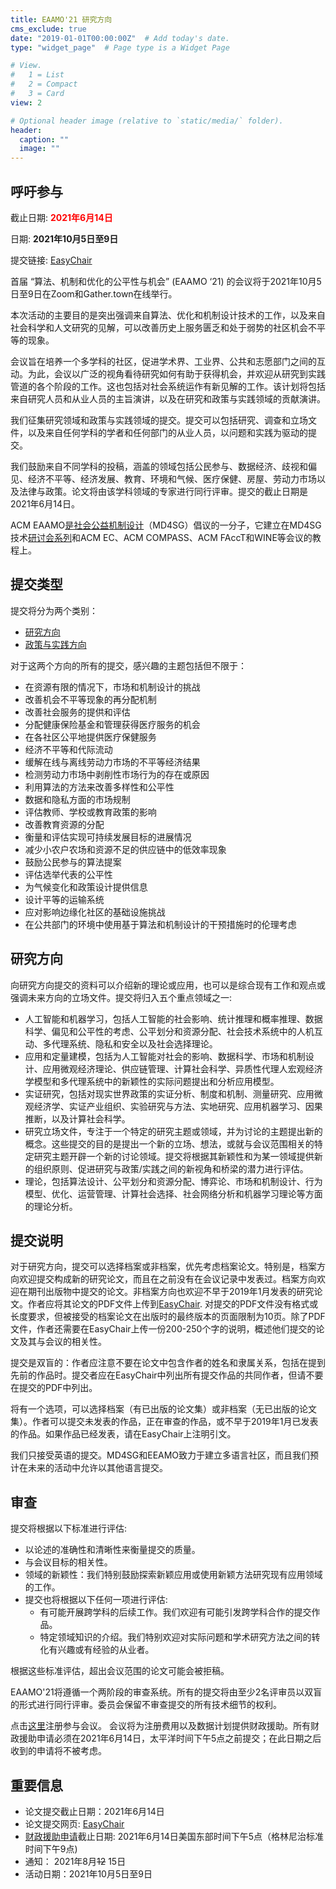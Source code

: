 ```yaml
---
title: EAAMO'21 研究方向
cms_exclude: true
date: "2019-01-01T00:00:00Z"  # Add today's date.
type: "widget_page"  # Page type is a Widget Page

# View.
#   1 = List
#   2 = Compact
#   3 = Card
view: 2

# Optional header image (relative to `static/media/` folder).
header:
  caption: ""
  image: ""
---
```


## 呼吁参与 

截止日期: <span style="color:red">**2021年6月14日**</span>

日期: **2021年10月5日至9日**

提交链接: [EasyChair](https://easychair.org/conferences/?conf=eaamo21)

首届 “算法、机制和优化的公平性与机会” (EAAMO ‘21) 的会议将于2021年10月5日至9日在Zoom和Gather.town在线举行。

本次活动的主要目的是突出强调来自算法、优化和机制设计技术的工作，以及来自社会科学和人文研究的见解，可以改善历史上服务匮乏和处于弱势的社区机会不平等的现象。

会议旨在培养一个多学科的社区，促进学术界、工业界、公共和志愿部门之间的互动。为此，会议以广泛的视角看待研究如何有助于获得机会，并欢迎从研究到实践管道的各个阶段的工作。这也包括对社会系统运作有新见解的工作。该计划将包括来自研究人员和从业人员的主旨演讲，以及在研究和政策与实践领域的贡献演讲。

我们征集研究领域和政策与实践领域的提交。提交可以包括研究、调查和立场文件，以及来自任何学科的学者和任何部门的从业人员，以问题和实践为驱动的提交。

我们鼓励来自不同学科的投稿，涵盖的领域包括公民参与、数据经济、歧视和偏见、经济不平等、经济发展、教育、环境和气候、医疗保健、房屋、劳动力市场以及法律与政策。论文将由该学科领域的专家进行同行评审。提交的截止日期是2021年6月14日。

ACM EAAMO[是社会公益机制设计](https://www.md4sg.com)（MD4SG）倡议的一分子，它建立在MD4SG技术[研讨会系列](https://www.md4sg.com/workshop/index.html)和ACM EC、ACM COMPASS、ACM FAccT和WINE等会议的教程上。

## 提交类型

提交将分为两个类别：
- [研究方向](https://conference2021.eaamo.org/cfpresearchch/)
- [政策与实践方向](https://conference2021.eaamo.org/cfppolicych)
 

对于这两个方向的所有的提交，感兴趣的主题包括但不限于：
- 在资源有限的情况下，市场和机制设计的挑战
- 改善机会不平等现象的再分配机制
- 改善社会服务的提供和评估
- 分配健康保险基金和管理获得医疗服务的机会
- 在各社区公平地提供医疗保健服务
- 经济不平等和代际流动
- 缓解在线与离线劳动力市场的不平等经济结果
- 检测劳动力市场中剥削性市场行为的存在或原因
- 利用算法的方法来改善多样性和公平性
- 数据和隐私方面的市场规制
- 评估教师、学校或教育政策的影响
- 改善教育资源的分配
- 衡量和评估实现可持续发展目标的进展情况
- 减少小农户农场和资源不足的供应链中的低效率现象
- 鼓励公民参与的算法提案
- 评估选举代表的公平性
- 为气候变化和政策设计提供信息
- 设计平等的运输系统
- 应对影响边缘化社区的基础设施挑战
- 在公共部门的环境中使用基于算法和机制设计的干预措施时的伦理考虑

## 研究方向

向研究方向提交的资料可以介绍新的理论或应用，也可以是综合现有工作和观点或强调未来方向的立场文件。提交将归入五个重点领域之一:
- 人工智能和机器学习，包括人工智能的社会影响、统计推理和概率推理、数据科学、偏见和公平性的考虑、公平划分和资源分配、社会技术系统中的人机互动、多代理系统、隐私和安全以及社会选择理论。
- 应用和定量建模，包括为人工智能对社会的影响、数据科学、市场和机制设计、应用微观经济理论、供应链管理、计算社会科学、异质性代理人宏观经济学模型和多代理系统中的新颖性的实际问题提出和分析应用模型。
- 实证研究，包括对现实世界政策的实证分析、制度和机制、测量研究、应用微观经济学、实证产业组织、实验研究与方法、实地研究、应用机器学习、因果推断，以及计算社会科学。
- 研究立场文件，专注于一个特定的研究主题或领域，并为讨论的主题提出新的概念。这些提交的目的是提出一个新的立场、想法，或就与会议范围相关的特定研究主题开辟一个新的讨论领域。提交将根据其新颖性和为某一领域提供新的组织原则、促进研究与政策/实践之间的新视角和桥梁的潜力进行评估。
- 理论，包括算法设计、公平划分和资源分配、博弈论、市场和机制设计、行为模型、优化、运营管理、计算社会选择、社会网络分析和机器学习理论等方面的理论分析。

## 提交说明
 
对于研究方向，提交可以选择档案或非档案，优先考虑档案论文。特别是，档案方向欢迎提交构成新的研究论文，而且在之前没有在会议记录中发表过。档案方向欢迎在期刊出版物中提交的论文。非档案方向也欢迎不早于2019年1月发表的研究论文。作者应将其论文的PDF文件上传到[EasyChair](https://easychair.org/conferences/?conf=eaamo21). 对提交的PDF文件没有格式或长度要求，但被接受的档案论文在出版时的最终版本的页面限制为10页。除了PDF文件，作者还需要在EasyChair上传一份200-250个字的说明，概述他们提交的论文及其与会议的相关性。

提交是双盲的：作者应注意不要在论文中包含作者的姓名和隶属关系，包括在提到先前的作品时。提交者应在EasyChair中列出所有提交作品的共同作者，但请不要在提交的PDF中列出。

将有一个选项，可以选择档案（有已出版的论文集）或非档案（无已出版的论文集）。作者可以提交未发表的作品，正在审查的作品，或不早于2019年1月已发表的作品。如果作品已经发表，请在EasyChair上注明引文。

我们只接受英语的提交。MD4SG和EEAMO致力于建立多语言社区，而且我们预计在未来的活动中允许以其他语言提交。

## 审查 
 
提交将根据以下标准进行评估:
- 以论述的准确性和清晰性来衡量提交的质量。
- 与会议目标的相关性。
- 领域的新颖性：我们特别鼓励探索新颖应用或使用新颖方法研究现有应用领域的工作。
- 提交也将根据以下任何一项进行评估:
  - 有可能开展跨学科的后续工作。我们欢迎有可能引发跨学科合作的提交作品。
  - 特定领域知识的介绍。我们特别欢迎对实际问题和学术研究方法之间的转化有兴趣或有经验的从业者。

根据这些标准评估，超出会议范围的论文可能会被拒稿。

EAAMO'21将遵循一个两阶段的审查系统。所有的提交将由至少2名评审员以双盲的形式进行同行评审。委员会保留不审查提交的所有技术细节的权利。

点击[这里](https://conference2021.eaamo.org/registration)注册参与会议。 会议将为注册费用以及数据计划提供财政援助。所有财政援助申请必须在2021年6月14日，太平洋时间下午5点之前提交；在此日期之后收到的申请将不被考虑。 
 
## 重要信息

- 论文提交截止日期：2021年6月14日
- 论文提交网页: [EasyChair](https://easychair.org/conferences/?conf=eaamo21)
- [财政援助申请](https://forms.gle/AP9nmLStPzHSrqMv7)截止日期: 2021年6月14日美国东部时间下午5点（格林尼治标准时间下午9点)
- 通知： 2021年8月~~12~~ 15日
- 活动日期：2021年10月5日至9日

